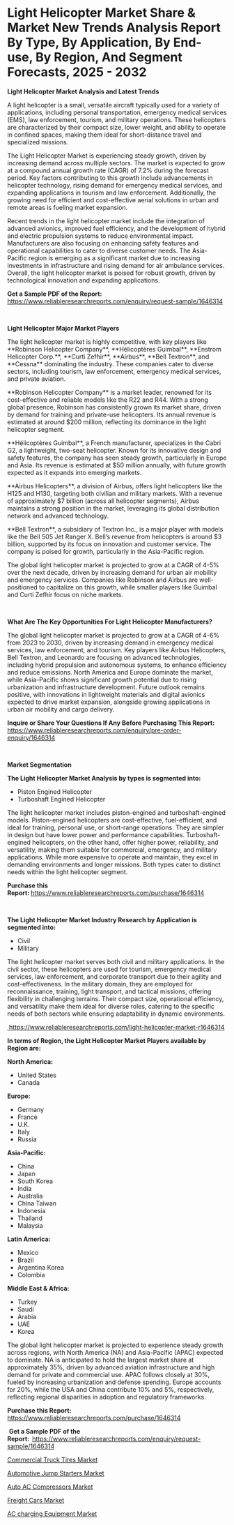 <p><h1>Light Helicopter Market Share & Market New Trends Analysis Report By Type, By Application, By End-use, By Region, And Segment Forecasts, 2025 - 2032</h1></p><p><strong>Light Helicopter Market Analysis and Latest Trends</strong></p>
<p><p>A light helicopter is a small, versatile aircraft typically used for a variety of applications, including personal transportation, emergency medical services (EMS), law enforcement, tourism, and military operations. These helicopters are characterized by their compact size, lower weight, and ability to operate in confined spaces, making them ideal for short-distance travel and specialized missions.</p><p>The Light Helicopter Market is experiencing steady growth, driven by increasing demand across multiple sectors. The market is expected to grow at a compound annual growth rate (CAGR) of 7.2% during the forecast period. Key factors contributing to this growth include advancements in helicopter technology, rising demand for emergency medical services, and expanding applications in tourism and law enforcement. Additionally, the growing need for efficient and cost-effective aerial solutions in urban and remote areas is fueling market expansion.</p><p>Recent trends in the light helicopter market include the integration of advanced avionics, improved fuel efficiency, and the development of hybrid and electric propulsion systems to reduce environmental impact. Manufacturers are also focusing on enhancing safety features and operational capabilities to cater to diverse customer needs. The Asia-Pacific region is emerging as a significant market due to increasing investments in infrastructure and rising demand for air ambulance services. Overall, the light helicopter market is poised for robust growth, driven by technological innovation and expanding applications.</p></p>
<p><strong>Get a Sample PDF of the Report:&nbsp;</strong> <a href="https://www.reliableresearchreports.com/enquiry/request-sample/1646314?utm_campaign=7&utm_medium=2&utm_source=Github&utm_content=ia&utm_term=23012025&utm_id=light-helicopter">https://www.reliableresearchreports.com/enquiry/request-sample/1646314</a></p>
<p>&nbsp;</p>
<p><strong>Light Helicopter Major Market Players</strong></p>
<p><p>The light helicopter market is highly competitive, with key players like **Robinson Helicopter Company**, **Hélicoptères Guimbal**, **Enstrom Helicopter Corp.**, **Curti Zefhir**, **Airbus**, **Bell Textron**, and **Cessna** dominating the industry. These companies cater to diverse sectors, including tourism, law enforcement, emergency medical services, and private aviation.</p><p>**Robinson Helicopter Company** is a market leader, renowned for its cost-effective and reliable models like the R22 and R44. With a strong global presence, Robinson has consistently grown its market share, driven by demand for training and private-use helicopters. Its annual revenue is estimated at around $200 million, reflecting its dominance in the light helicopter segment.</p><p>**Hélicoptères Guimbal**, a French manufacturer, specializes in the Cabri G2, a lightweight, two-seat helicopter. Known for its innovative design and safety features, the company has seen steady growth, particularly in Europe and Asia. Its revenue is estimated at $50 million annually, with future growth expected as it expands into emerging markets.</p><p>**Airbus Helicopters**, a division of Airbus, offers light helicopters like the H125 and H130, targeting both civilian and military markets. With a revenue of approximately $7 billion (across all helicopter segments), Airbus maintains a strong position in the market, leveraging its global distribution network and advanced technology.</p><p>**Bell Textron**, a subsidiary of Textron Inc., is a major player with models like the Bell 505 Jet Ranger X. Bell’s revenue from helicopters is around $3 billion, supported by its focus on innovation and customer service. The company is poised for growth, particularly in the Asia-Pacific region.</p><p>The global light helicopter market is projected to grow at a CAGR of 4-5% over the next decade, driven by increasing demand for urban air mobility and emergency services. Companies like Robinson and Airbus are well-positioned to capitalize on this growth, while smaller players like Guimbal and Curti Zefhir focus on niche markets.</p></p>
<p>&nbsp;</p>
<p><strong>What Are The Key Opportunities For Light Helicopter Manufacturers?</strong></p>
<p><p>The global light helicopter market is projected to grow at a CAGR of 4-6% from 2023 to 2030, driven by increasing demand in emergency medical services, law enforcement, and tourism. Key players like Airbus Helicopters, Bell Textron, and Leonardo are focusing on advanced technologies, including hybrid propulsion and autonomous systems, to enhance efficiency and reduce emissions. North America and Europe dominate the market, while Asia-Pacific shows significant growth potential due to rising urbanization and infrastructure development. Future outlook remains positive, with innovations in lightweight materials and digital avionics expected to drive market expansion, alongside growing applications in urban air mobility and cargo delivery.</p></p>
<p><strong>Inquire or Share Your Questions If Any Before Purchasing This Report:</strong> <a href="https://www.reliableresearchreports.com/enquiry/pre-order-enquiry/1646314?utm_campaign=7&utm_medium=2&utm_source=Github&utm_content=ia&utm_term=23012025&utm_id=light-helicopter">https://www.reliableresearchreports.com/enquiry/pre-order-enquiry/1646314</a></p>
<p>&nbsp;</p>
<p><strong>Market Segmentation</strong></p>
<p><strong>The Light Helicopter Market Analysis by types is segmented into:</strong></p>
<p><ul><li>Piston Engined Helicopter</li><li>Turboshaft Engined Helicopter</li></ul></p>
<p><p>The light helicopter market includes piston-engined and turboshaft-engined models. Piston-engined helicopters are cost-effective, fuel-efficient, and ideal for training, personal use, or short-range operations. They are simpler in design but have lower power and performance capabilities. Turboshaft-engined helicopters, on the other hand, offer higher power, reliability, and versatility, making them suitable for commercial, emergency, and military applications. While more expensive to operate and maintain, they excel in demanding environments and longer missions. Both types cater to distinct needs within the light helicopter segment.</p></p>
<p><strong>Purchase this Report:&nbsp;</strong><a href="https://www.reliableresearchreports.com/purchase/1646314?utm_campaign=7&utm_medium=2&utm_source=Github&utm_content=ia&utm_term=23012025&utm_id=light-helicopter">https://www.reliableresearchreports.com/purchase/1646314</a></p>
<p>&nbsp;</p>
<p><strong>The Light Helicopter Market Industry Research by Application is segmented into:</strong></p>
<p><ul><li>Civil</li><li>Military</li></ul></p>
<p><p>The light helicopter market serves both civil and military applications. In the civil sector, these helicopters are used for tourism, emergency medical services, law enforcement, and corporate transport due to their agility and cost-effectiveness. In the military domain, they are employed for reconnaissance, training, light transport, and tactical missions, offering flexibility in challenging terrains. Their compact size, operational efficiency, and versatility make them ideal for diverse roles, catering to the specific needs of both sectors while ensuring adaptability in dynamic environments.</p></p>
<p><a href="https://www.reliableresearchreports.com/light-helicopter-market-r1646314?utm_campaign=7&utm_medium=2&utm_source=Github&utm_content=ia&utm_term=23012025&utm_id=light-helicopter">&nbsp;https://www.reliableresearchreports.com/light-helicopter-market-r1646314</a></p>
<p><strong>In terms of Region, the Light Helicopter Market Players available by Region are:</strong></p>
<p>
    <p> <strong> North America: </strong>
        <ul>
            <li>United States</li>
            <li>Canada</li>
        </ul>
        </p> 
    <p> <strong> Europe: </strong>
        <ul>
            <li>Germany</li>
            <li>France</li>
            <li>U.K.</li>
            <li>Italy</li>
            <li>Russia</li>
        </ul>
        </p> 
    <p> <strong> Asia-Pacific: </strong>
        <ul>
            <li>China</li>
            <li>Japan</li>
            <li>South Korea</li>
            <li>India</li>
            <li>Australia</li>
            <li>China Taiwan</li>
            <li>Indonesia</li>
            <li>Thailand</li>
            <li>Malaysia</li>
        </ul>
        </p> 
    <p> <strong> Latin America: </strong>
        <ul>
            <li>Mexico</li>
            <li>Brazil</li>
            <li>Argentina Korea</li>
            <li>Colombia</li>
        </ul>
        </p> 
    <p> <strong> Middle East & Africa: </strong>
        <ul>
            <li>Turkey</li>
            <li>Saudi</li>
            <li>Arabia</li>
            <li>UAE</li>
            <li>Korea</li>
        </ul>
    </p>
    </p>
<p><p>The global light helicopter market is projected to experience steady growth across regions, with North America (NA) and Asia-Pacific (APAC) expected to dominate. NA is anticipated to hold the largest market share at approximately 35%, driven by advanced aviation infrastructure and high demand for private and commercial use. APAC follows closely at 30%, fueled by increasing urbanization and defense spending. Europe accounts for 20%, while the USA and China contribute 10% and 5%, respectively, reflecting regional disparities in adoption and regulatory frameworks.</p></p>
<p><strong>Purchase this Report: </strong><a href="https://www.reliableresearchreports.com/purchase/1646314?utm_campaign=7&utm_medium=2&utm_source=Github&utm_content=ia&utm_term=23012025&utm_id=light-helicopter">https://www.reliableresearchreports.com/purchase/1646314</a></p>
<p>&nbsp;<strong>Get a Sample PDF of the Report:&nbsp;&nbsp;</strong><a href="https://www.reliableresearchreports.com/enquiry/request-sample/1646314?utm_campaign=7&utm_medium=2&utm_source=Github&utm_content=ia&utm_term=23012025&utm_id=light-helicopter">https://www.reliableresearchreports.com/enquiry/request-sample/1646314</a></p>
<p><strong></strong></p>
<p><p><a href="https://github.com/angelajermaine/Market-Research-Report-List-5/blob/main/commercial-truck-tires-market.md?utm_campaign=7&utm_medium=2&utm_source=Github&utm_content=ia&utm_term=23012025&utm_id=light-helicopter">Commercial Truck Tires Market</a></p><p><a href="https://github.com/sherikacas30/Market-Research-Report-List-1/blob/main/automotive-jump-starters-market.md?utm_campaign=7&utm_medium=2&utm_source=Github&utm_content=ia&utm_term=23012025&utm_id=light-helicopter">Automotive Jump Starters Market</a></p><p><a href="https://github.com/FahadAhmed223/Market-Research-Report-List-1/blob/main/auto-ac-compressors-market.md?utm_campaign=7&utm_medium=2&utm_source=Github&utm_content=ia&utm_term=23012025&utm_id=light-helicopter">Auto AC Compressors Market</a></p><p><a href="https://github.com/oliveroste6/Market-Research-Report-List-1/blob/main/freight-cars-market.md?utm_campaign=7&utm_medium=2&utm_source=Github&utm_content=ia&utm_term=23012025&utm_id=light-helicopter">Freight Cars Market</a></p><p><a href="https://github.com/NargisHussain432/Market-Research-Report-List-1/blob/main/ac-charging-equipment-market.md?utm_campaign=7&utm_medium=2&utm_source=Github&utm_content=ia&utm_term=23012025&utm_id=light-helicopter">AC charging Equipment Market</a></p></p>